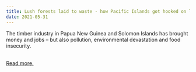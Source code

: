 ```yaml
---
title: Lush forests laid to waste - how Pacific Islands got hooked on logging
date: 2021-05-31
---
```

<p>The timber industry in Papua New Guinea and Solomon Islands has brought money and jobs – but also pollution, environmental devastation and food insecurity.</p><br>
<a href='https://www.theguardian.com/world/2021/jun/01/lush-forests-laid-to-waste-how-pacific-islands-got-hooked-on-logging'>Read more.</a>